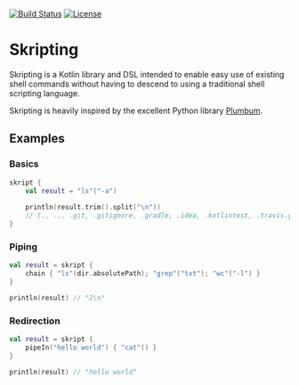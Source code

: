 [![Build Status](https://travis-ci.org/FlightOfStairs/skripting.svg?branch=master)](https://travis-ci.org/FlightOfStairs/skripting) [![License](https://img.shields.io/github/license/FlightOfStairs/skripting.svg)](http://www.apache.org/licenses/LICENSE-2.0)

# Skripting

Skripting is a Kotlin library and DSL intended to enable easy use of existing shell commands without having to descend to using a traditional shell scripting language.

Skripting is heavily inspired by the excellent Python library [Plumbum](https://github.com/tomerfiliba/plumbum).

## Examples

### Basics

```kotlin
skript {
    val result = "ls"("-a")
    
    println(result.trim().split("\n"))
    // [., .., .git, .gitignore, .gradle, .idea, .kotlintest, .travis.yml, LICENSE, README.md, ...]
}
```

### Piping

```kotlin
val result = skript {
    chain { "ls"(dir.absolutePath); "grep"("txt"); "wc"("-l") }
}

println(result) // "2\n"
```

### Redirection

```kotlin
val result = skript {
    pipeIn("hello world") { "cat"() }
}

println(result) // "hello world"
```
